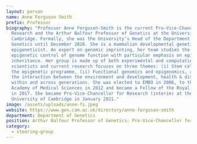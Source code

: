 ```yaml
---
layout: person
name: Anne Ferguson Smith
prefix: Professor
biography: "Professor Anne Ferguson-Smith is the current Pro-Vice-Chancellor for
  Research and the Arthur Balfour Professor of Genetics at the University of
  Cambridge. Formally, she was the University’s Head of the Department of
  Genetics until December 2020. She is a mammalian developmental geneticist and
  epigeneticist. An expert on genomic imprinting, her team studies the
  epigenetic control of genome function with particular emphasis on epigenetic
  inheritance. Her group is made up of both experimental and computational
  scientists and current research focuses on three themes: (i) Stem cells and
  the epigenetic programme, (ii) Functional genomics and epigenomics, and (iii)
  the interaction between the environment and development, health & disease
  within and across generations. She was elected to EMBO in 2006, to the UK
  Academy of Medical Sciences in 2012 and became a Fellow of the Royal Society
  in 2017. She became Pro-Vice-Chancellor for Research (interim) at the
  University of Cambridge in January 2021."
image: /assets/uploads/anne-fs.jpeg
website: https://www.gen.cam.ac.uk/directory/anne-ferguson-smith
department: Department of Genetics
position: Arthur Balfour Professor of Genetics; Pro-Vice-Chancellor for Research
category:
  - steering-group
---
```

